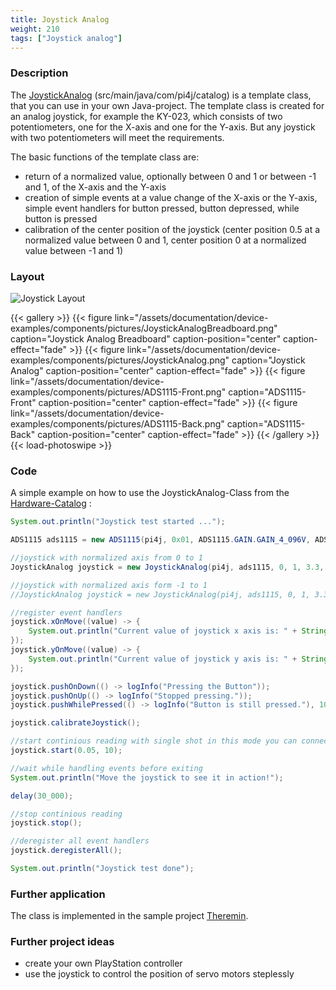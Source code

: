 ```yaml
---
title: Joystick Analog
weight: 210
tags: ["Joystick analog"]
---
```

### Description
The [JoystickAnalog](https://github.com/Pi4J/pi4j-example-components/tree/main/src/main/java/com/pi4j/catalog) (src/main/java/com/pi4j/catalog) is a template class, that you can use in your own Java-project.
The template class is created for an analog joystick, for example the KY-023, which consists of two potentiometers, one for the X-axis and one for the Y-axis. But any joystick with two potentiometers will meet the requirements.

The basic functions of the template class are:
* return of a normalized value, optionally between 0 and 1 or between -1 and 1, of the X-axis and the Y-axis
* creation of simple events at a value change of the X-axis or the Y-axis, simple event handlers for button pressed, button depressed, while button is pressed
* calibration of the center position of the joystick (center position 0.5 at a normalized value between 0 and 1, center position 0 at a normalized value between -1 and 1)

### Layout
![Joystick Layout](/assets/documentation/device-examples/components/Layout-JoystickAnalog.png)

{{< gallery >}}
{{< figure link="/assets/documentation/device-examples/components/pictures/JoystickAnalogBreadboard.png" caption="Joystick Analog Breadboard" caption-position="center" caption-effect="fade" >}}
{{< figure link="/assets/documentation/device-examples/components/pictures/JoystickAnalog.png" caption="Joystick Analog" caption-position="center" caption-effect="fade" >}}
{{< figure link="/assets/documentation/device-examples/components/pictures/ADS1115-Front.png" caption="ADS1115-Front" caption-position="center" caption-effect="fade" >}}
{{< figure link="/assets/documentation/device-examples/components/pictures/ADS1115-Back.png" caption="ADS1115-Back" caption-position="center" caption-effect="fade" >}}
{{< /gallery >}}
{{< load-photoswipe >}}

### Code
A simple example on how to use the JoystickAnalog-Class from the [Hardware-Catalog](https://github.com/Pi4J/pi4j-example-components) :
```java
System.out.println("Joystick test started ...");

ADS1115 ads1115 = new ADS1115(pi4j, 0x01, ADS1115.GAIN.GAIN_4_096V, ADS1115.ADDRESS.GND, 4);

//joystick with normalized axis from 0 to 1
JoystickAnalog joystick = new JoystickAnalog(pi4j, ads1115, 0, 1, 3.3, true, PIN.D26);

//joystick with normalized axis form -1 to 1
//JoystickAnalog joystick = new JoystickAnalog(pi4j, ads1115, 0, 1, 3.3, false, PIN.D26);

//register event handlers
joystick.xOnMove((value) -> {
    System.out.println("Current value of joystick x axis is: " + String.format("%.3f", value));
});
joystick.yOnMove((value) -> {
    System.out.println("Current value of joystick y axis is: " + String.format("%.3f", value));
});

joystick.pushOnDown(() -> logInfo("Pressing the Button"));
joystick.pushOnUp(() -> logInfo("Stopped pressing."));
joystick.pushWhilePressed(() -> logInfo("Button is still pressed."), 1000);

joystick.calibrateJoystick();

//start continious reading with single shot in this mode you can connect up to 4 devices to the analog module
joystick.start(0.05, 10);

//wait while handling events before exiting
System.out.println("Move the joystick to see it in action!");

delay(30_000);

//stop continious reading
joystick.stop();

//deregister all event handlers
joystick.deregisterAll();

System.out.println("Joystick test done");
```

### Further application
The class is implemented in the sample project [Theremin](https://github.com/DieterHolz/RaspPiTheremin).

### Further project ideas

- create your own PlayStation controller
- use the joystick to control the position of servo motors steplessly
